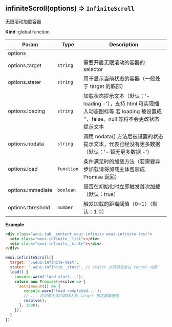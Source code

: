 <a name="infiniteScroll"></a>

## infiniteScroll(options) ⇒ <code>InfiniteScroll</code>
无限滚动加载容器

**Kind**: global function  

| Param | Type | Description |
| --- | --- | --- |
| options |  |  |
| options.target | <code>string</code> | 需要开启无限滚动的容器的 selector |
| options.stater | <code>string</code> | 用于显示当前状态的容器（一般处于 target 的底部） |
| options.loading | <code>string</code> | 加载状态提示文本（默认：'- loading -'），支持 html 可实现插入动态图标等 若 loading 被设置成 ''、false、null 等将不会更改状态提示文本 |
| options.nodata | <code>string</code> | 调用 nodata() 方法后被设置的状态提示文本，代表已经没有更多数据（默认：'- 暂无更多数据 -'） |
| options.load | <code>function</code> | 条件满足时的加载方法（若需要异步加载请将加载主体包装成 Promise 返回） |
| options.immediate | <code>boolean</code> | 是否在初始化时立即触发首次加载（默认：true） |
| options.threshold | <code>number</code> | 触发加载的距离阈值（0~1）（默认：1.0） |

**Example**  
```html<div class="weui-tab__content weui-infinite weui-infinite-test">  <div class="weui-infinite__list"></div>  <div class="weui-infinite__state"></div></div>``````javascriptweui.infiniteScroll({  target: '.weui-infinite-test',  stater: '.weui-infinite__state', // stater 必须被包含在 target 内部  load() {    console.warn('load start...');    return new Promise(resolve => {      setTimeout(() => {        console.warn('load completed...');        // ... 将加载主体内容插入到 target 指定容器底部        resolve();      }, 3000);    });  }});```
